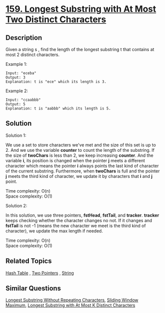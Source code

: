 # [159. Longest Substring with At Most Two Distinct Characters](https://leetcode.com/problems/longest-substring-with-at-most-two-distinct-characters)

## Description

Given a string s , find the length of the longest substring t  that contains at most 2 distinct characters.

Example 1:

```
Input: "eceba"
Output: 3
Explanation: t is "ece" which its length is 3.
```

Example 2:

```
Input: "ccaabbb"
Output: 5
Explanation: t is "aabbb" which its length is 5.
```

## Solution

Solution 1:

We use a set to store characters we've met and the size of this set is up to 2. And we use the variable **counter** to count the length of the substring. If the size of **twoChars** is less than 2, we keep increasing **counter**. And the variable **i**, its position is changed when the pointer **j** meets a different character which means the pointer **i** always points the last kind of character of the current substring. Furthermore, when **twoChars** is full and the pointer **j** meets the third kind of character, we update it by characters that **i** and **j** point.

Time complexity: O(n)<br>Space complexity: O(1)

Solution 2:

In this solution, we use three pointers, **fstHead**, **fstTail**, and **tracker**. **tracker** keeps checking whether the character changes no not. If it changes and **fstTail** is not -1 (means the new character we meet is the third kind of character), we update the max length if needed. 

Time complexity: O(n)<br>Space complexity: O(1)

## Related Topics

[Hash Table](https://leetcode.com/tag/hash-table/) , [Two Pointers](https://leetcode.com/tag/two-pointers/) , [String](https://leetcode.com/tag/string/) 

## Similar Questions

[Longest Substring Without Repeating Characters](https://leetcode.com/problems/longest-substring-without-repeating-characters/), [Sliding Window Maximum](https://leetcode.com/problems/sliding-window-maximum/), [Longest Substring with At Most K Distinct Characters](https://leetcode.com/problems/longest-substring-with-at-most-k-distinct-characters/)
